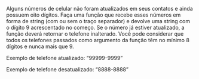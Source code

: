 Alguns números de celular não foram atualizados em seus contatos e ainda possuem oito dígitos. Faça uma função que recebe esses números em forma de string (com ou sem o traço separador) e devolve uma string com o dígito 9 acrescentado no começo. Se o número já estiver atualizado, a função deverá retornar o telefone inalterado. Você pode considerar que todos os telefones passados como argumento da função têm no mínimo 8 dígitos e nunca mais que 9.

Exemplo de telefone atualizado: “99999-9999”

Exemplo de telefone desatualizado: “8888-8888” 